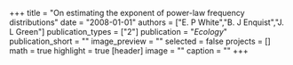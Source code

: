 +++
title = "On estimating the exponent of power-law frequency distributions"
date = "2008-01-01"
authors = ["E. P White","B. J Enquist","J. L Green"]
publication_types = ["2"]
publication = "_Ecology_"
publication_short = ""
image_preview = ""
selected = false
projects = []
math = true
highlight = true
[header]
image = ""
caption = ""
+++

